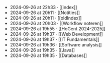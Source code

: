 - 2024-09-26 at 22h33 · [[index]]
- 2024-09-26 at 20h11 · [[Notities]]
- 2024-09-26 at 20h11 · [[oldIndex]]
- 2024-09-26 at 20h03 · [[Workflow noteren]]
- 2024-09-26 at 19h55 · [[HoGent 2024-2025]]
- 2024-09-26 at 19h37 · [[Web Development]]
- 2024-09-26 at 19h37 · [[IT Fundamentals]]
- 2024-09-26 at 19h36 · [[Software analysis]]
- 2024-09-26 at 19h35 · [[Java]]
- 2024-09-26 at 19h35 · [[Databases]]
